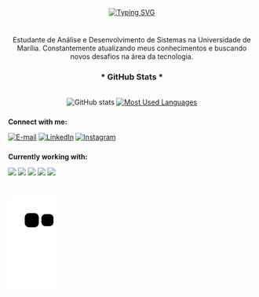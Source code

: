 <div align="center">
  <a href="https://git.io/typing-svg">
    <img src="https://readme-typing-svg.demolab.com?font=Fira+Code&weight=500&size=22&pause=1000&color=FF00F6&center=true&vCenter=true&random=false&width=524&lines=%E2%8A%B9+Welcome+to+my+profile!+%CB%99%E1%B5%95%CB%99+%E2%8A%B9+" alt="Typing SVG">
  </a>
</div>

#

<p align="center">Estudante de Análise e Desenvolvimento de Sistemas na Universidade de Marília. Constantemente atualizando meus conhecimentos e buscando novos desafios na área da tecnologia. 
  

###

<div style="text-align: center;" align="center">
  <h3>* GitHub Stats *</h3>
  <br>
  <img src="https://github-readme-stats-git-masterrstaa-rickstaa.vercel.app/api?username=AColavite&hide_title=true&show_icons=true&include_all_commits=false&count_private=true&line_height=25&hide=issues&bg_color=000&title_color=FF00F6&text_color=FFF&border_radius=3&border_color=36123c&icon_color=FF00F6&theme=jolly" alt="GitHub stats">

  <a href="https://github.com/AColavite/github-readme-stats">
    <img src="https://github-readme-stats-git-masterrstaa-rickstaa.vercel.app/api/top-langs/?username=AColavite&line_height=10&card_width=290&layout=compact&hide_title=false&count_private=true&langs_count=4&show_icons=true&title_color=FF00F6&hide=html,scss,less&bg_color=000&text_color=8B8B8B&border_radius=3&border_color=561760&count_private=true" alt="Most Used Languages">
  </a>
</div>

###

**Connect with me:** 

[![E-mail](https://img.shields.io/badge/-Email-000?style=for-the-badge&logo=microsoft-outlook&logoColor=FF00F6&color:FFF)](mailto:andreascolavite@gmail.com)
[![LinkedIn](https://img.shields.io/badge/-LinkedIn-000?style=for-the-badge&logo=linkedin&logoColor=FF00F6&color:FFF)](https://www.linkedin.com/in/andreas-colavite-015a08289/)
[![Instagram](https://img.shields.io/badge/-Instagram-000?style=for-the-badge&logo=instagram&logoColor=FF00F6&color:FFF)](https://www.instagram.com/andreascolavite/)

###

**Currently working with:**

<img src="https://img.shields.io/badge/Python-14354C?style=for-the-badge&logo=python&logoColor=white" />                             <img src="https://img.shields.io/badge/C-00599C?style=for-the-badge&logo=c&logoColor=white" />                                       <img src="https://img.shields.io/badge/Go-00ADD8?style=for-the-badge&logo=go&logoColor=white" />                                     <img src="https://img.shields.io/badge/Next.js-000?logo=nextdotjs&logoColor=fff&style=for-the-badge" /> <img src="https://img.shields.io/badge/Kotlin-0095D5?style=for-the-badge&logo=kotlin&logoColor=white" />                     

#

![snake gif](https://github.com/AColavite/AColavite/blob/output/github-contribution-grid-snake.svg)
